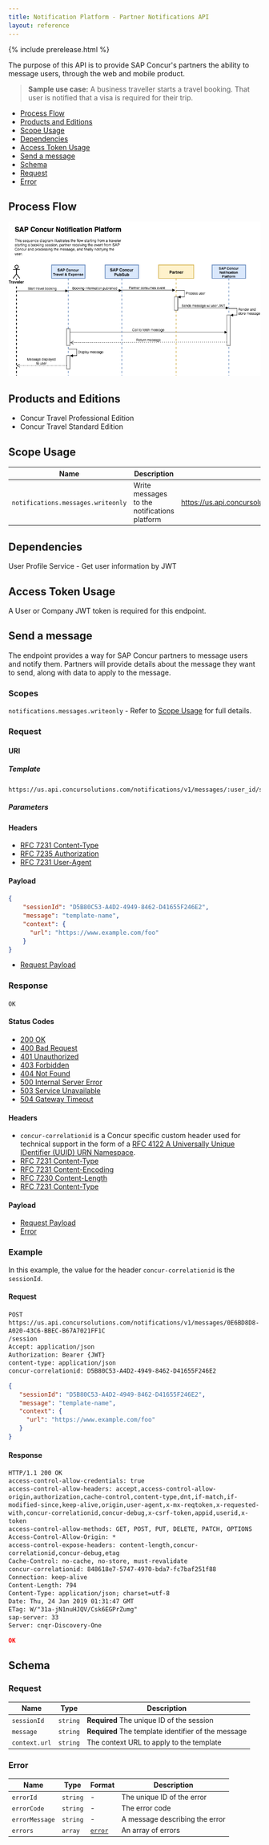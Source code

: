 ```yaml
---
title: Notification Platform - Partner Notifications API
layout: reference
---
```

{% include prerelease.html %}

The purpose of this API is to provide SAP Concur's partners the ability to message users, through the web and mobile product.

>**Sample use case:** A business traveller starts a travel booking. That user is notified that a visa is required for their trip.

* [Process Flow](#process-flow)
* [Products and Editions](#products-editions)
* [Scope Usage](#scope-usage)
* [Dependencies](#dependencies)
* [Access Token Usage](#access-token-usage)
* [Send a message](#send-message)
* [Schema](#schema)
* [Request](#notification)
* [Error](#schema-error)

## <a name="process-flow"></a>Process Flow

![ey](./ey.png)

## <a name="products-editions"></a>Products and Editions

* Concur Travel Professional Edition
* Concur Travel Standard Edition

## <a name="scope-usage"></a>Scope Usage

Name|Description|Endpoint
---|---|---
`notifications.messages.writeonly`|Write messages to the notifications platform|https://us.api.concursolutions.com/notifications/v1/messages/:user_id/session

## <a name="dependencies"></a>Dependencies

User Profile Service - Get user information by JWT

## <a name="access-token-usage"></a>Access Token Usage

A User or Company JWT token is required for this endpoint.

## <a name="send-message"></a>Send a message

The endpoint provides a way for SAP Concur partners to message users and notify them. Partners will provide details about the message they want to send, along with data to apply to the message.

### Scopes

`notifications.messages.writeonly` - Refer to [Scope Usage](#scope-usage) for full details.

### Request

#### URI

##### Template

```shell
https://us.api.concursolutions.com/notifications/v1/messages/:user_id/session
```

##### Parameters

#### Headers

* [RFC 7231 Content-Type](https://tools.ietf.org/html/rfc7231#section-3.1.1.5)
* [RFC 7235 Authorization](https://tools.ietf.org/html/rfc7235#section-4.2)
* [RFC 7231 User-Agent](https://tools.ietf.org/html/rfc7231#section-5.5.3)

#### Payload

```json
{
    "sessionId": "D5B80C53-A4D2-4949-8462-D41655F246E2",
    "message": "template-name",
    "context": {
      "url": "https://www.example.com/foo"
    }
}
```

* [Request Payload](#request-schema)

### Response

`OK`

#### Status Codes

* [200 OK](https://tools.ietf.org/html/rfc7231#section-6.3.1)
* [400 Bad Request](https://tools.ietf.org/html/rfc7231#section-6.5.1)
* [401 Unauthorized](https://tools.ietf.org/html/rfc7235#section-3.1)
* [403 Forbidden](https://tools.ietf.org/html/rfc7231#section-6.5.3)
* [404 Not Found](https://tools.ietf.org/html/rfc7231#section-6.5.4)
* [500 Internal Server Error](https://tools.ietf.org/html/rfc7231#section-6.6.1)
* [503 Service Unavailable](https://tools.ietf.org/html/rfc7231#section-6.6.4)
* [504 Gateway Timeout](https://tools.ietf.org/html/rfc7231#section-6.6.5)

#### Headers

* `concur-correlationid` is a Concur specific custom header used for technical support in the form of a [RFC 4122 A Universally Unique IDentifier (UUID) URN Namespace](https://tools.ietf.org/html/rfc4122).
* [RFC 7231 Content-Type](https://tools.ietf.org/html/rfc7231#section-3.1.1.5)
* [RFC 7231 Content-Encoding](https://tools.ietf.org/html/rfc7231#section-3.1.2.2)
* [RFC 7230 Content-Length](https://tools.ietf.org/html/rfc7230#section-3.3.2)
* [RFC 7231 Content-Type](https://tools.ietf.org/html/rfc7231#section-3.1.1.5)

#### Payload

* [Request Payload](#request-schema)
* [Error](#schema-error)

### Example

In this example, the value for the header `concur-correlationid` is the `sessionId`.

#### Request

```shell
POST https://us.api.concursolutions.com/notifications/v1/messages/0E6BD8D8-A020-43C6-BBEC-B67A7021FF1C
/session
Accept: application/json
Authorization: Bearer {JWT}
content-type: application/json
concur-correlationid: D5B80C53-A4D2-4949-8462-D41655F246E2
```

```json
{
   "sessionId": "D5B80C53-A4D2-4949-8462-D41655F246E2",
   "message": "template-name",
   "context": {
     "url": "https://www.example.com/foo"
   }
}
```

#### Response

```shell
HTTP/1.1 200 OK
access-control-allow-credentials: true
access-control-allow-headers: accept,access-control-allow-origin,authorization,cache-control,content-type,dnt,if-match,if-modified-since,keep-alive,origin,user-agent,x-mx-reqtoken,x-requested-with,concur-correlationid,concur-debug,x-csrf-token,appid,userid,x-token
access-control-allow-methods: GET, POST, PUT, DELETE, PATCH, OPTIONS
Access-Control-Allow-Origin: *
access-control-expose-headers: content-length,concur-correlationid,concur-debug,etag
Cache-Control: no-cache, no-store, must-revalidate
concur-correlationid: 848618e7-5747-4970-bda7-fc7baf251f88
Connection: keep-alive
Content-Length: 794
Content-Type: application/json; charset=utf-8
Date: Thu, 24 Jan 2019 01:31:47 GMT
ETag: W/"31a-jN1nuHJQV/Csk6EGPrZumg"
sap-server: 33
Server: cnqr-Discovery-One
```

```json
OK
```

## <a name="schema"></a>Schema

### <a name="notification"></a>Request

Name|Type|Description
---|---|---
`sessionId`|`string`|**Required** The unique ID of the session
`message`|`string`|**Required** The template identifier of the message
`context.url`|`string`|The context URL to apply to the template

### <a name="schema-error"></a>Error

Name|Type|Format|Description
---|---|---|---
`errorId`|`string`|-|The unique ID of the error
`errorCode`|`string`|-|The error code
`errorMessage`|`string`|-|A message describing the error
`errors`|`array`|[`error`](#schema-error)|An array of errors
